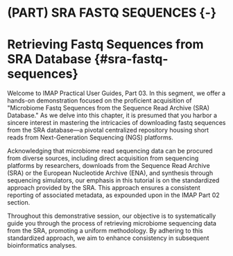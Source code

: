 # (PART) SRA FASTQ SEQUENCES {-}
# Retrieving Fastq Sequences from SRA Database {#sra-fastq-sequences}
Welcome to IMAP Practical User Guides, Part 03. In this segment, we offer a hands-on demonstration focused on the proficient acquisition of "Microbiome Fastq Sequences from the Sequence Read Archive (SRA) Database." As we delve into this chapter, it is presumed that you harbor a sincere interest in mastering the intricacies of downloading fastq sequences from the SRA database—a pivotal centralized repository housing short reads from Next-Generation Sequencing (NGS) platforms.

Acknowledging that microbiome read sequencing data can be procured from diverse sources, including direct acquisition from sequencing platforms by researchers, downloads from the Sequence Read Archive (SRA) or the European Nucleotide Archive (ENA), and synthesis through sequencing simulators, our emphasis in this tutorial is on the standardized approach provided by the SRA. This approach ensures a consistent reporting of associated metadata, as expounded upon in the IMAP Part 02 section.

Throughout this demonstrative session, our objective is to systematically guide you through the process of retrieving microbiome sequencing data from the SRA, promoting a uniform methodology. By adhering to this standardized approach, we aim to enhance consistency in subsequent bioinformatics analyses.
